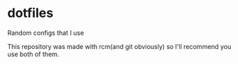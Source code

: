 # dotfiles
Random configs that I use

This repository was made with rcm(and git obviously) so I'll recommend you use both of them.

